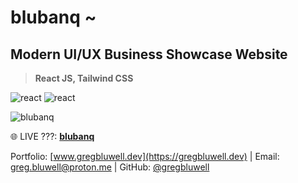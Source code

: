 # blubanq ~
## Modern UI/UX Business Showcase Website

> **React JS, Tailwind CSS**

![react](https://i.ibb.co/Rvzz0xZ/react.png)
![react](https://i.ibb.co/0t3G8B0/tailwind.png)

![blubanq](https://i.ibb.co/7Nmdw8m/screenshot-1.png)


🌐 LIVE ???: [**blubanq**](https://www.gregbluwell.dev/)

Portfolio: [www.gregbluwell.dev](https://gregbluwell.dev) | Email: greg.bluwell@proton.me | GitHub: [@gregbluwell](https://github.com/GregBluwell)


